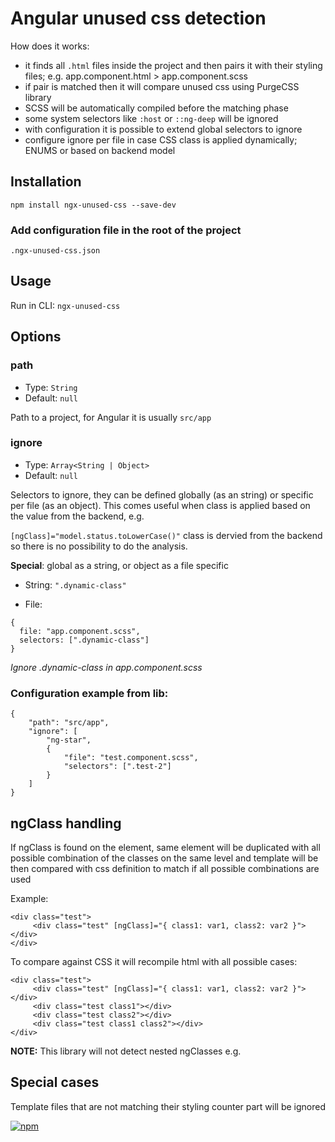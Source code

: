 # Angular unused css detection

How does it works:

- it finds all `.html` files inside the project and then pairs it with their styling files;
     e.g. app.component.html > app.component.scss
- if pair is matched then it will compare unused css using PurgeCSS library
- SCSS will be automatically compiled before the matching phase
- some system selectors like `:host` or `::ng-deep` will be ignored
- with configuration it is possible to extend global selectors to ignore
- configure ignore per file in case CSS class is applied dynamically; ENUMS or based on backend model

## Installation

`npm install ngx-unused-css --save-dev`

### Add configuration file in the root of the project

`.ngx-unused-css.json`

## Usage

Run in CLI: `ngx-unused-css`

## Options

### path

* Type: `String`
* Default: `null`

Path to a project, for Angular it is usually `src/app`

### ignore

* Type: `Array<String | Object>`
* Default: `null`

Selectors to ignore, they can be defined globally (as an string) or specific per file (as an object).
This comes useful when class is applied based on the value from the backend, e.g.

`[ngClass]="model.status.toLowerCase()"` class is dervied from the backend so there is no possibility to do the analysis.

**Special**: global as a string, or object as a file specific

* String: `".dynamic-class"`

* File:
```
{
  file: "app.component.scss",
  selectors: [".dynamic-class"]
}
```
*Ignore .dynamic-class in app.component.scss*

### Configuration example from lib:
```
{
    "path": "src/app", 
    "ignore": [
        "ng-star",
        {
            "file": "test.component.scss",
            "selectors": [".test-2"]
        }
    ]
}
```

## ngClass handling

If ngClass is found on the element, same element will be duplicated with all possible combination of the classes on the same level and template will be then compared with css definition to match if all possible combinations are used

Example:
```
<div class="test">
     <div class="test" [ngClass]="{ class1: var1, class2: var2 }"></div>
</div>
```

To compare against CSS it will recompile html with all possible cases:
```
<div class="test">
     <div class="test" [ngClass]="{ class1: var1, class2: var2 }"></div>
     <div class="test class1"></div>
     <div class="test class2"></div>
     <div class="test class1 class2"></div>
</div>
```

**NOTE:** This library will not detect nested ngClasses e.g.


## Special cases

Template files that are not matching their styling counter part will be ignored


[![npm](https://nodei.co/npm/ngx-unused-css.png?downloads=true&downloadRank=true&stars=true)](https://npmjs.org/package/ngx-unused-css)
